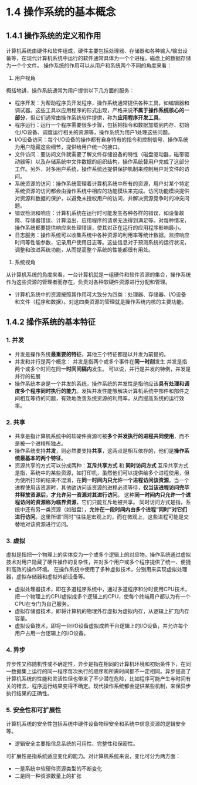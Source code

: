 # 1.4 操作系统的基本概念

## 1.4.1 操作系统的定义和作用

计算机系统由硬件和软件组成，硬件主要包括处理器、存储器和各种输入/输出设备等，在现代计算机系统中运行的软件通常具体为一个个进程，磁盘上的数据存储为一个个文件。
操作系统的作用可以从用户和系统两个不同的角度来看：

1. 用户视角

概括地讲，操作系统通常为用户提供以下几方面的服务：

- 程序开发：为帮助程序员开发程序，操作系统通常提供各种工具，如编辑器和调试器。这些工具以应用程序的形式出现，严格来说**不属于操作系统核心的一部分**，但它们通常由操作系统软件提供，称为**应用程序开发工具**。
- 程序运行：运行一个程序需要很多步骤，包括把指令和数据加载到内存、初始化I/O设备、调度运行相关的资源等，操作系统为用户1处理这些问题。
- I/O设备访问：每个I/O设备的操作都有自身特有的指令和控制信号，操作系统为用户隐藏这些细节，提供给用户统一的接口。
- 文件访问：要访问文件就需要了解文件存储设备的特性（磁盘驱动器，磁带驱动器等）以及存储系统中文件数据的组织结构，操作系统替用户完成了这部分工作。另外，对多用户系统，操作系统还提供保护机制来控制用户对文件的访问。
- 系统资源的访问：操作系统管理着计算机系统中所有的资源，用户对某个特定系统资源的访问都会由操作系统中相应的功能模块来完成。访问功能模块提供对资源和数据的保护，以避免未授权用户的访问，并解决资源竞争时的冲突问题。
- 错误检测和响应：计算机系统在运行时可能发生各种各样的错误，如设备故障、存储器错误、计算溢出、应用程序的请求无法得到满足等。对每种情况，操作系统都要提供响应来处理错误，使其对正在运行的应用程序影响最小。
- 日志服务：操作系统可以收集系统中各种资源的利用率等统计数据，监控响应时间等性能参数，记录用户使用日志等。这些信息对于预测系统的运行状况，调整和改进系统功能，从而提高整个系统的性能都很有用处。

1. 系统视角

从计算机系统的角度来看，一台计算机就是一组硬件和软件资源的集合，操作系统作为这些资源的管理者而存在，负责对各种软硬件资源进行分配和管理。

- 计算机系统中的资源按照其作用可大致分为四类：处理器、存储器、I/O设备和文件（程序和数据）。对这四类资源的管理就是操作系统内核的主要功能。

## 1.4.2 操作系统的基本特征

### 1. **并发**

- 并发是操作系统**最重要的特征**，其他三个特征都是以并发为前提的。
- 并发和并行是两个概念：
并发是指两个或多个事件在**同一时刻**发生
并发是指两个或多个时间在同**一时间间隔内**发生。
可以说，并行是并发的特例，并发是并行的拓展
- 操作系统本身是一个并发的系统，操作系统的并发性是指他应该**具有处理和调度多个程序同时执行的能力**。发挥并发性能够解决计算机系统中部件和部件之间相互等待的问题，有效地改善系统资源的利用率，从而提高系统的运行效率。

### 2. **共享**

- 共享是指计算机系统中的软硬件资源可被**多个并发执行的进程共同使用**，而不是被一个进程所独占。
- 操作系统支持**并发**，则必然要支持**共享**，这两点是相互依存的，他们是**操作系统最基本的两个特征**。
- 资源共享的方式可以分成两种：**互斥共享方式** 和 **同时访问方式**
互斥共享方式是指，系统中的某些资源，如打印机，虽然他们可以提供给多个进程使用，但为使所打印的结果不混淆，在**同一时间内只允许一个进程访问该资源**。当一个进程使用该资源时，其他欲访问该资源的进程必须等待，**仅当该进程访问完毕并释放资源后，才允许另一资源对其进行访问**。  这种**同一时间内只允许一个进程访问的资源称为临界资源**，它们只能互斥地被共享。
同时访问方式是指，系统中还有另一类资源（如磁盘），**允许在一段时间内由多个进程“同时”对它们进行访问**。这里所谓“同时”往往是宏观上的，而在微观上，这些进程可能是交替地对该资源进行访问。

### 3. **虚拟**

虚拟是指把一个物理上的实体变为一个或多个逻辑上的对应物。操作系统通过虚拟技术对用户隐藏了硬件操作的复杂性，并对多个用户或多个程序提供了统一、便捷和高效的操作环境。
在操作系统中使用了多种虚拟技术，分别用来实现虚拟处理器，虚拟存储器和虚拟外部设备等。

- 虚拟处理器技术，即在多道程序系统中，通过多道程序和分时使用CPU技术，把一个物理上的CPU虚拟成多个逻辑上的CPU，使每个终端用户都认为有一个CPU在专门为自己服务。
- 虚拟存储器技术，即将计算机的物理外存虚拟为虚拟内存，从逻辑上扩充内存容量。
- 虚拟设备技术，即将一台I/O设备虚拟成若干台逻辑上的I/O设备，并允许每个用户占用一台逻辑上的I/O设备。

### 4. **异步**

异步性又称随机性或不确定性，异步是指在相同的计算机环境和初始条件下，在同一数据集上运行的同一程序每次执行的顺序和所需时间都不一定相同。异步提高了计算机系统的性能和灵活性但也带来了不少潜在危险，比如程序可能产生与时间有关的错去，程序运行结果变得不确定。现代操作系统都会提供某些机制，来保异步执行结果的正确性。

### 5. **安全性和可扩展性**

计算机系统的安全性包括系统中硬件设备物理安全和系统中信息资源的逻辑安全等。

- 逻辑安全主要指信息系统的可用性、完整性和保密性。

可扩展性是指系统适应变化的能力。对计算机系统来说，变化可分为两方面：

- 一是系统中软硬件资源类型的不断变化
- 二是同一种资源数量上的扩张
